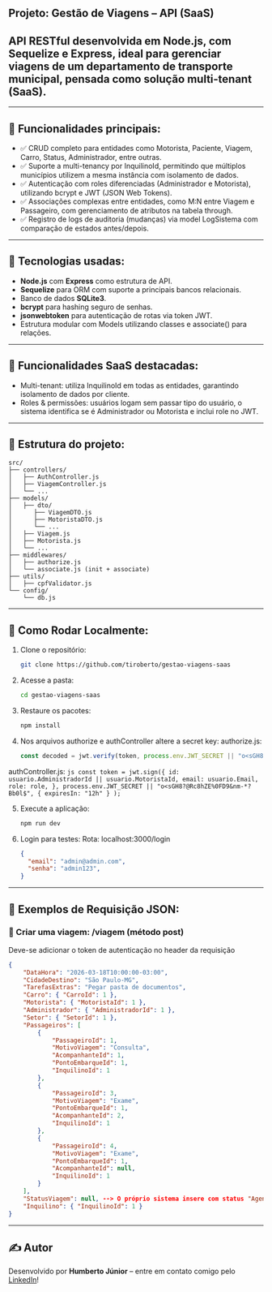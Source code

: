 ## Projeto: Gestão de Viagens – API (SaaS) ##

## API RESTful desenvolvida em Node.js, com Sequelize e Express, ideal para gerenciar viagens de um departamento de transporte municipal, pensada como solução multi-tenant (SaaS).

---

## 🚀 Funcionalidades principais:
* ✅ CRUD completo para entidades como Motorista, Paciente, Viagem, Carro, Status, Administrador, entre outras.
* ✅ Suporte a multi-tenancy por InquilinoId, permitindo que múltiplos municípios utilizem a mesma instância com isolamento de dados.
* ✅ Autenticação com roles diferenciadas (Administrador e Motorista), utilizando bcrypt e JWT (JSON Web Tokens).
* ✅ Associações complexas entre entidades, como M:N entre Viagem e Passageiro, com gerenciamento de atributos na tabela through.
* ✅ Registro de logs de auditoria (mudanças) via model LogSistema com comparação de estados antes/depois.

---

## 🔧 Tecnologias usadas:
* **Node.js** com **Express** como estrutura de API.
* **Sequelize** para ORM com suporte a principais bancos relacionais.
* Banco de dados **SQLite3**.
* **bcrypt** para hashing seguro de senhas.
* **jsonwebtoken** para autenticação de rotas via token JWT.
* Estrutura modular com Models utilizando classes e associate() para relações.

---

## 🧰 Funcionalidades SaaS destacadas:
* Multi-tenant: utiliza InquilinoId em todas as entidades, garantindo isolamento de dados por cliente.
* Roles & permissões: usuários logam sem passar tipo do usuário, o sistema identifica se é Administrador ou Motorista e inclui role no JWT.

---

## 📁 Estrutura do projeto:
```
src/
├── controllers/
│   ├── AuthController.js
│   ├── ViagemController.js
│   └── ...
├── models/
│   ├── dto/
│      ├── ViagemDTO.js
│      ├── MotoristaDTO.js
│      └── ...
│   ├── Viagem.js
│   ├── Motorista.js
│   └── ...
├── middlewares/
│   ├── authorize.js
│   └── associate.js (init + associate)
├── utils/
│   ├── cpfValidator.js
└── config/
    └── db.js
```

---

## 🧪 Como Rodar Localmente:

1. Clone o repositório:

   ```bash
   git clone https://github.com/tiroberto/gestao-viagens-saas
   ```

2. Acesse a pasta:

   ```bash
   cd gestao-viagens-saas
   ```

3. Restaure os pacotes:

   ```bash
   npm install
   ```

4. Nos arquivos authorize e authController altere a secret key:
authorize.js:
    ```js
    const decoded = jwt.verify(token, process.env.JWT_SECRET || "o<sGH8?@Rc8hZE%0FD9&nm-*?Bb0l$");
    ```
authController.js:
    ```js
    const token = jwt.sign({
            id: usuario.AdministradorId || usuario.MotoristaId,
            email: usuario.Email,
            role: role,
        },
        process.env.JWT_SECRET || "o<sGH8?@Rc8hZE%0FD9&nm-*?Bb0l$",
        { expiresIn: "12h" }
    );
    ```

5. Execute a aplicação:

   ```bash
   npm run dev
   ```

6. Login para testes:
Rota: localhost:3000/login

   ```json
   {
     "email": "admin@admin.com",
     "senha": "admin123",
   }
   ```

---

## 📄 Exemplos de Requisição JSON:

### 🔹 Criar uma viagem: /viagem (método post)
Deve-se adicionar o token de autenticação no header da requisição

```json
{
    "DataHora": "2026-03-18T10:00:00-03:00",
    "CidadeDestino": "São Paulo-MG",
    "TarefasExtras": "Pegar pasta de documentos",
    "Carro": { "CarroId": 1 },
    "Motorista": { "MotoristaId": 1 },
    "Administrador": { "AdministradorId": 1 },
    "Setor": { "SetorId": 1 },
    "Passageiros": [
        {
            "PassageiroId": 1,
            "MotivoViagem": "Consulta",
            "AcompanhanteId": 1,
            "PontoEmbarqueId": 1,
            "InquilinoId": 1
        },
        {
            "PassageiroId": 3,
            "MotivoViagem": "Exame",
            "PontoEmbarqueId": 1,
            "AcompanhanteId": 2,
            "InquilinoId": 1            
        },
        {
            "PassageiroId": 4,
            "MotivoViagem": "Exame",
            "PontoEmbarqueId": 1,
            "AcompanhanteId": null,
            "InquilinoId": 1            
        }
    ],
    "StatusViagem": null, --> O próprio sistema insere com status "Agendado"
    "Inquilino": { "InquilinoId": 1 }
}
```

---

## ✍️ Autor

Desenvolvido por **Humberto Júnior** – entre em contato comigo pelo [LinkedIn](https://linkedin.com/in/humbertoecrjunior)!

